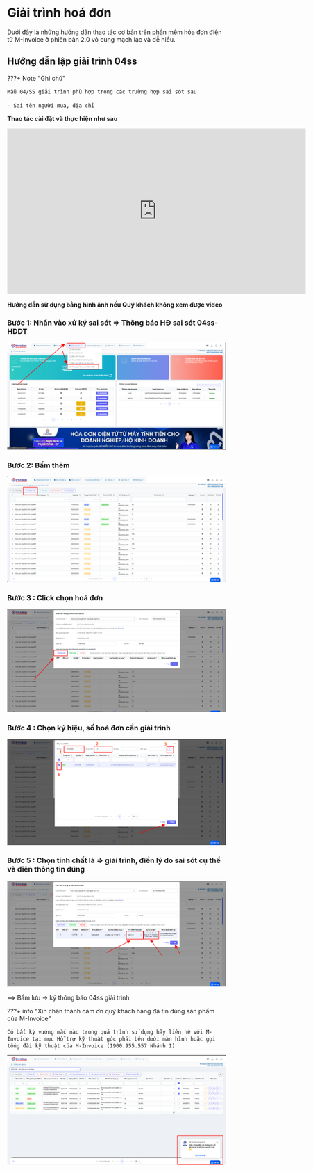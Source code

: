 # **Giải trình hoá đơn**

Dưới đây là những hướng dẫn thao tác cơ bản trên phần mềm hóa đơn điện tử M-Invoice ở phiên bản 2.0 vô cùng mạch lạc và dễ hiểu.

## **Hướng dẫn lập giải trình 04ss**

???+ Note "Ghi chú"

    Mẫu 04/SS giải trình phù hợp trong các trường hợp sai sót sau

    - Sai tên người mua, địa chỉ

**Thao tác cài đặt và thực hiện như sau**

<iframe style="width: 43rem; height: 380px" src="https://www.youtube.com/embed/yfkQsHpXuOo?si=QjHg3a_tgiETA1hM" title="YouTube video player" frameborder="0" allow="accelerometer; autoplay; clipboard-write; encrypted-media; gyroscope; picture-in-picture; web-share" referrerpolicy="strict-origin-when-cross-origin" allowfullscreen></iframe>

**Hướng dẫn sử dụng bằng hình ảnh nếu Quý khách không xem được video**

### **Bước 1: Nhấn vào xử ký sai sót => Thông báo HĐ sai sót 04ss-HDDT**

![Hình 1](../assets/images/invoice2/2.0_giai-trinh_1.png)

### **Bước 2: Bấm thêm**

![Hình 2](../assets/images/invoice2/2.0_giai-trinh_2.png)

### **Bước 3 : Click chọn hoá đơn**

![Hình 3](../assets/images/invoice2/2.0_giai-trinh_3.png)

### **Bước 4 : Chọn ký hiệu, số hoá đơn cần giải trình**

![Hình 4](../assets/images/invoice2/2.0_giai-trinh_4.png)

### **Bước 5 : Chọn tính chất là => giải trình, điền lý do sai sót cụ thể và điên thông tin đúng**

![Hình 5](../assets/images/invoice2/2.0_giai-trinh_5.png)

==> Bấm lưu -> ký thông báo 04ss giải trình

???+ info "Xin chân thành cảm ơn quý khách hàng đã tin dùng sản phẩm của M-Invoice"

    Có bất kỳ vướng mắc nào trong quá trình sử dụng hãy liên hệ với M-Invoice tại mục Hỗ trợ kỹ thuật góc phải bên dưới màn hình hoặc gọi tổng đài kỹ thuật của M-Invoice (1900.955.557 Nhánh 1)

![Hình 8](../assets/images/invoice2/hotro.png)
